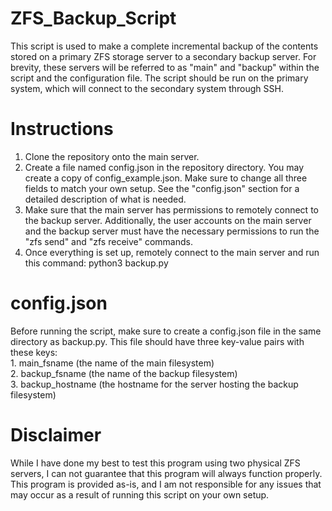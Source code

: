 # ZFS_Backup_Script
This script is used to make a complete incremental backup of the contents stored on a primary ZFS storage server to a secondary backup server. For brevity, these servers will be referred to as "main" and "backup" within the script and the configuration file. The script should be run on the primary system, which will connect to the secondary system through SSH.    

# Instructions    
1. Clone the repository onto the main server.    
2. Create a file named config.json in the repository directory. You may create a copy of config_example.json. Make sure to change all three fields to match your own setup. See the "config.json" section for a detailed description of what is needed.    
3. Make sure that the main server has permissions to remotely connect to the backup server. Additionally, the user accounts on the main server and the backup server must have the necessary permissions to run the "zfs send" and "zfs receive" commands.
4. Once everything is set up, remotely connect to the main server and run this command: python3 backup.py

# config.json    
Before running the script, make sure to create a config.json file in the same directory as backup.py. This file should have three key-value pairs with these keys:    
    1. main_fsname      (the name of the main filesystem)    
    2. backup_fsname    (the name of the backup filesystem)    
    3. backup_hostname  (the hostname for the server hosting the backup filesystem)    

# Disclaimer    
While I have done my best to test this program using two physical ZFS servers, I can not guarantee that this program will always function properly. This program is provided as-is, and I am not responsible for any issues that may occur as a result of running this script on your own setup.    
